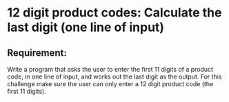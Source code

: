 # 12 digit product codes: Calculate the last digit (one line of input)

## Requirement:

Write a program that asks the user to enter the first 11 digits of a product code, in one line of input, and works out the last digit as the output. For this challenge make sure the user can only enter a 12 digit product code (the first 11 digits).